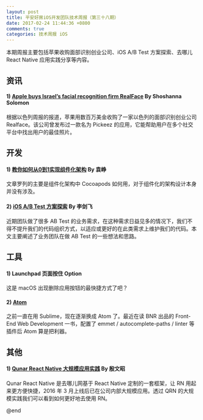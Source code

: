 ```yaml
---
layout: post
title: 平安好房iOS开发团队技术周报（第三十八期）
date: 2017-02-24 11:44:36 +0800
comments: true
categories: 技术周报 iOS
---
```

本期周报主要包括苹果收购面部识别创业公司、iOS A/B Test 方案探索、去哪儿 React Native 应用实践分享等内容。

<!--more-->

## 资讯

#### 1) [Apple buys Israel’s facial recognition firm RealFace](http://www.timesofisrael.com/apple-buys-israels-facial-recognition-firm-realface-report/) By Shoshanna Solomon

根据以色列周报的报道，苹果用数百万美金收购了一家以色列的面部识别创业公司 Realface。该公司曾发布过一款名为 Pickeez 的应用，它能帮助用户在多个社交平台中找出用户的最佳照片。

## 开发

#### 1) [教你如何从0到1实现组件化架构](http://www.jianshu.com/p/7b4667cde80b) By 袁峥

文章罗列的主要是组件化架构中 Cocoapods 如何用，对于组件化的架构设计本身并没有涉及。

#### 2) [iOS A/B Test 方案探索](http://blog.flight.dev.qunar.com/2017/01/09/ios-abtest-explore/) By 李剑飞

近期团队做了很多 AB Test 的业务需求，在这种需求日益见多的情况下，我们不得不提升我们的代码组织方式，以适应或更好的在此类需求上维护我们的代码。本文主要阐述了业务团队在做 AB Test 的一些想法和思路。

## 工具

#### 1) Launchpad 页面按住 Option

这是 macOS 出现删除应用按钮的最快捷方式了吧？

#### 2) [Atom](https://atom.io)

之前一直在用 Sublime，现在逐渐换成 Atom 了。最近在读 BNR 出品的 Front-End Web Development 一书，配置了 emmet / autocomplete-paths / linter 等插件后 Atom 算是把利器。

## 其他

#### 1) [Qunar React Native 大规模应用实践](http://mp.weixin.qq.com/s/ARWJDxSB2wJehxgoydtFQw) By 殷文昭

Qunar React Native 是去哪儿网基于 React Native 定制的一套框架，让 RN 用起来更方便快捷，2016 年 3 月上线后已在公司内部大规模应用。透过 QRN 的大规模实践我们可以看到如何更好地去使用 RN。

@end
